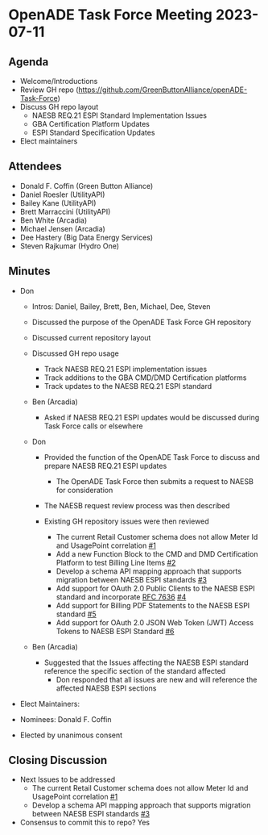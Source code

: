 # OpenADE Task Force Meeting 2023-07-11

## Agenda
* Welcome/Introductions
* Review GH repo (https://github.com/GreenButtonAlliance/openADE-Task-Force)
* Discuss GH repo layout
  * NAESB REQ.21 ESPI Standard Implementation Issues
  * GBA Certification Platform Updates
  * ESPI Standard Specification Updates
* Elect maintainers

## Attendees
* Donald F. Coffin (Green Button Alliance)
* Daniel Roesler (UtilityAPI)
* Bailey Kane (UtilityAPI)
* Brett Marraccini (UtilityAPI)
* Ben White (Arcadia)
* Michael Jensen (Arcadia)
* Dee Hastery (Big Data Energy Services)
* Steven Rajkumar (Hydro One)


## Minutes
* Don
  * Intros: Daniel, Bailey, Brett, Ben, Michael, Dee, Steven
  * Discussed the purpose of the OpenADE Task Force GH repository
  * Discussed current repository layout
  * Discussed GH repo usage
    * Track NAESB REQ.21 ESPI implementation issues
    * Track additions to the GBA CMD/DMD Certification platforms
    * Track updates to the NAESB REQ.21 ESPI standard

  * Ben (Arcadia)
    * Asked if NAESB REQ.21 ESPI updates would be discussed during Task Force calls or elsewhere

  * Don
    * Provided the function of the OpenADE Task Force to discuss and prepare NAESB REQ.21 ESPI updates
      * The OpenADE Task Force then submits a request to NAESB for consideration
    * The NAESB request review process was then described

    * Existing GH repository issues were then reviewed
      * The current Retail Customer schema does not allow Meter Id and UsagePoint correlation [#1](https://github.com/GreenButtonAlliance/openADE-Task-Force/issues/1)
      * Add a new Function Block to the CMD and DMD Certification Platform to test Billing Line Items [#2](https://github.com/GreenButtonAlliance/openADE-Task-Force/issues/2)
      * Develop a schema API mapping approach that supports migration between NAESB ESPI standards [#3](https://github.com/GreenButtonAlliance/openADE-Task-Force/issues/3)
      * Add support for OAuth 2.0 Public Clients to the NAESB ESPI standard and incorporate [RFC 7636](https://datatracker.ietf.org/doc/html/rfc7636) [#4](https://github.com/GreenButtonAlliance/openADE-Task-Force/issues/4)
      * Add support for Billing PDF Statements to the NAESB ESPI standard [#5](https://github.com/GreenButtonAlliance/openADE-Task-Force/issues/5)
      * Add support for OAuth 2.0 JSON Web Token (JWT) Access Tokens to NAESB ESPI Standard [#6](https://github.com/GreenButtonAlliance/openADE-Task-Force/issues/6)

  * Ben (Arcadia)
    * Suggested that the Issues affecting the NAESB ESPI standard reference the specific section of the standard 
      affected
      * Don responded that all issues are new and will reference the affected NAESB ESPI sections

*  Elect Maintainers:
  * Nominees: Donald F. Coffin
  * Elected by unanimous consent

## Closing Discussion
* Next Issues to be addressed
  * The current Retail Customer schema does not allow Meter Id and UsagePoint correlation [#1](https://github.com/GreenButtonAlliance/openADE-Task-Force/issues/1)
  * Develop a schema API mapping approach that supports migration between NAESB ESPI standards [#3](https://github.com/GreenButtonAlliance/openADE-Task-Force/issues/3)
* Consensus to commit this to repo? Yes
